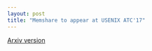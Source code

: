 ```yaml
---
layout: post
title: "Memshare to appear at USENIX ATC'17"
---
```


[Arxiv version](https://arxiv.org/abs/1610.08129)
